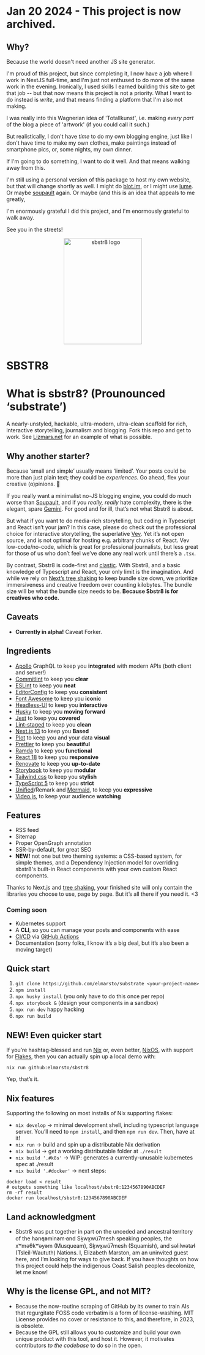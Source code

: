 # Jan 20 2024 - This project is now archived.

## Why?

Because the world doesn't need another JS site generator. 

I'm proud of this project, but since completing it, I now have a job where I work in NextJS full-time, and I'm just not enthused to do more of the same work in the evening. Ironically, I used skills I earned building this site to get that job -- but that now means this project is not a priority.  What I want to do instead is *write*, and that means finding a platform that I'm also not making.

I was really into this Wagnerian idea of 'Totallkunst', i.e. making _every part_ of the blog a piece of 'artwork' (if you could call it such.) 

But realistically, I don't have _time_ to do my own blogging engine, just like I don't have time to make my own clothes, make paintings instead of smartphone pics, or, some nights, my own dinner. 

If I'm going to do something, I want to do it well. And that means walking away from this. 

I'm still using a personal version of this package to host my own website, but that will change shortly as well. I might do [blot.im](//blot.im), or I might use [lume](//lume.land). Or maybe [soupault](//soupault.app) again. Or maybe (and this is an idea that appeals to me greatly,

I'm enormously grateful I did this project, and I'm enormously grateful to walk away.

See you in the streets!









<p align="center">
  <img src="https://github.com/elmarsto/sbstr8/blob/main/public/media/logo-full.svg" width="204" height="277" alt="sbstr8 logo" />
</p>

# SBSTR8

# What is sbstr8? (Prounounced ‘substrate’)

 A nearly-unstyled, hackable, ultra-modern, ultra-clean scaffold for rich, interactive storytelling, journalism and blogging. Fork this repo and get to work. See [Lizmars.net](https://lizmars.net) for an example of what is possible.

## Why another starter?

Because ‘small and simple’ usually means ‘limited’. Your posts could be more than just plain text; they could be *experiences*. Go ahead, flex your creative (o)pinions. 🪽

If you really want a minimalist no-JS blogging engine, you could do much worse than [Soupault](https://soupault.app), and if you *really, really* hate complexity, there is the elegant, spare [Gemini](https://gemini.circumlunar.space). For good and for ill, that’s not what Sbstr8 is about.

But what if you want to do media-rich storytelling, but coding in Typescript and React isn’t your jam? In this case, please do check out the professional choice for interactive storytelling, the superlative [Vev](https://vev.design). Yet it’s not open source, and is not optimal for hosting e.g. arbitrary chunks of React. Vev low-code/no-code, which is great for professional journalists, but less great for those of us who don’t feel we’ve done any real work until there’s a `.tsx`.

By contrast, Sbstr8 is code-first and [clastic](https://en.wiktionary.org/wiki/clastic). With Sbstr8, and a basic knowledge of Typescript and React, your only limit is the imagination. And while we rely on [Next’s tree shaking](https://nextjs.org/blog/next-10-2) to keep bundle size down, we prioritize immersiveness and creative freedom over counting kilobytes. The bundle size will be what the bundle size needs to be. **Because Sbstr8 is for creatives who code.**

## Caveats

  - **Currently in alpha!** Caveat Forker.

## Ingredients

 - [Apollo](https://www.apollographql.com) GraphQL to keep you **integrated** with modern APIs (both client and server!)
 - [Commitlint](https://commitlint.js.org) to keep you **clear**
 - [ESLint](https://eslint.org) to keep you **neat**
 - [EditorConfig](https://editorconfig.org/) to keep you **consistent**
 - [Font Awesome](https://fontawesome.com/) to keep you **iconic**
 - [Headless-UI](https://headlessui.com) to keep you **interactive**
 - [Husky](https://typicode.github.io/husky/#/) to keep you **moving forward**
 - [Jest](https://jestjs.io/) to keep you **covered**
 - [Lint-staged](https://github.com/okonet/lint-staged) to keep you **clean**
 - [Next.js 13](https://nextjs.org) to keep you **Based**
 - [Plot](https://observablehq.com/plot) to keep you and your data **visual**
 - [Prettier](https://prettier.io) to keep you **beautiful**
 - [Ramda](https://ramdajs.com/) to keep you **functional**
 - [React 18](https://react.dev) to keep you **responsive**
 - [Renovate](https://mend.io) to keep you **up-to-date**
 - [Storybook](https://storybook.js.org) to keep you **modular**
 - [Tailwind.css](https://tailwindcss.com) to keep you **stylish**
 - [TypeScript 5](https://typescriptlang.org) to keep you **strict**
 - [Unified](https://unifiedjs.org)/Remark and [Mermaid](https://mermaid.js.org), to keep you **expressive**
 - [Video.js](https://videojs.com), to keep your audience **watching**

## Features
 - RSS feed
 - Sitemap
 - Proper OpenGraph annotation
 - SSR-by-default, for great SEO
 - **NEW!** not one but two theming systems: a CSS-based system, for simple themes, and a Dependency Injection model for overriding sbstr8's built-in React components with your own custom React components.


Thanks to Next.js and [tree shaking](https://en.wikipedia.org/wiki/Tree_shaking), your finished site will only contain the libraries you choose to use, page by page. But it’s all there if you need it. <3

### Coming soon
 - Kubernetes support
 - A **CLI**, so you can manage your posts and components with ease
 - [CI/CD](https://github.blog/2022-02-02-build-ci-cd-pipeline-github-actions-four-steps/) via [GitHub Actions](https://github.com/features/actions)
 - Documentation (sorry folks, I know it’s a big deal, but it’s also been a moving target)


## Quick start
 1. `git clone https://github.com/elmarsto/substrate <your-project-name>`
 2. `npm install`
 3. `npx husky install` (you only have to do this once per repo)
 4. `npx storybook &` (design your components in a sandbox)
 5. `npx run dev` happy hacking
 6. `npx run build`

## NEW! Even quicker start

If you’re hashtag-blessed and run [Nix](//nix.dev) or, even better, [NixOS](https://nixos.org), with support for [Flakes](https://nixos.wiki/wiki/Flakes), then you can actually spin up a local demo with:

`nix run github:elmarsto/sbstr8`

Yep, that’s it.

## Nix features

Supporting the following on most installs of Nix supporting flakes:

 - `nix develop` -> minimal development shell, including typescript language server. You’ll need to `npm install`, and then `npm run dev`. Then, have at it!
 - `nix run` -> build and spin up a distributable Nix derivation
 - `nix build` -> get a working distributable folder at `./result`
 - `nix build '.#k8s'` -> WIP: generates a currently-unusable kubernetes spec at ./result
 - `nix build '.#docker'` -> next steps:
 ```
docker load < result
# outputs something like localhost/sbstr8:1234567890ABCDEF
rm -rf result
docker run localhost/sbstr8:1234567890ABCDEF
```

## Land acknowledgment

 - Sbstr8 was put together in part on the unceded and ancestral territory of the hən̓q̓əmin̓əm̓ and Sḵwx̱wú7mesh speaking peoples, the xʷməθkʷəy̓əm (Musqueam), Sḵwx̱wú7mesh (Squamish), and səlilwətaɬ (Tsleil-Waututh) Nations. I, Elizabeth Marston, am an uninvited guest here, and I’m looking for ways to give back. If you have thoughts on how this project could help the indigenous Coast Salish peoples decolonize, let me know!

## Why is the license GPL, and not MIT?

 - Because the now-routine scraping of GitHub by its owner to train AI‌s that regurgitate FOSS‌ code verbatim is a form of license-washing. MIT‌ License provides no cover or resistance to this, and therefore, in 2023, is obsolete.
 - Because the GPL still allows you to customize and build your own unique product with this tool, and host it. However, it motivates contributors *to the codebase* to do so in the open.
